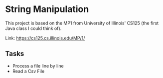 # String Manipulation

This project is based on the MP1 from University of Illinois' CS125 (the first Java class I could think of). 

Link: https://cs125.cs.illinois.edu/MP/1/

## Tasks
  - Process a file line by line
  - Read a Csv File
